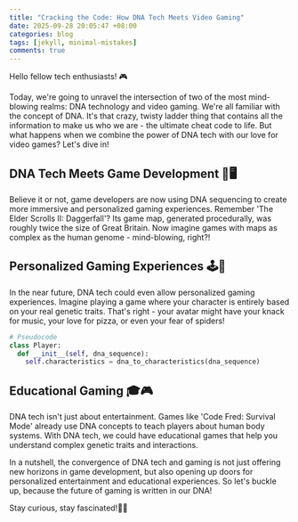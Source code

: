 ```yaml
---
title: "Cracking the Code: How DNA Tech Meets Video Gaming"
date: 2025-09-28 20:05:47 +08:00
categories: blog
tags: [jekyll, minimal-mistakes]
comments: true
---
```


Hello fellow tech enthusiasts! 🎮

Today, we're going to unravel the intersection of two of the most mind-blowing realms: DNA technology and video gaming. We're all familiar with the concept of DNA. It's that crazy, twisty ladder thing that contains all the information to make us who we are - the ultimate cheat code to life. But what happens when we combine the power of DNA tech with our love for video games? Let's dive in!

## DNA Tech Meets Game Development 🧬🖥️

Believe it or not, game developers are now using DNA sequencing to create more immersive and personalized gaming experiences. Remember 'The Elder Scrolls II: Daggerfall'? Its game map, generated procedurally, was roughly twice the size of Great Britain. Now imagine games with maps as complex as the human genome - mind-blowing, right?!

## Personalized Gaming Experiences 🕹️🧬

In the near future, DNA tech could even allow personalized gaming experiences. Imagine playing a game where your character is entirely based on your real genetic traits. That's right - your avatar might have your knack for music, your love for pizza, or even your fear of spiders! 

```python
# Pseudocode
class Player:
  def __init__(self, dna_sequence):
    self.characteristics = dna_to_characteristics(dna_sequence)
```

## Educational Gaming 🎓🎮

DNA tech isn't just about entertainment. Games like 'Code Fred: Survival Mode' already use DNA concepts to teach players about human body systems. With DNA tech, we could have educational games that help you understand complex genetic traits and interactions.

In a nutshell, the convergence of DNA tech and gaming is not just offering new horizons in game development, but also opening up doors for personalized entertainment and educational experiences. So let's buckle up, because the future of gaming is written in our DNA! 

Stay curious, stay fascinated!🔬🚀
